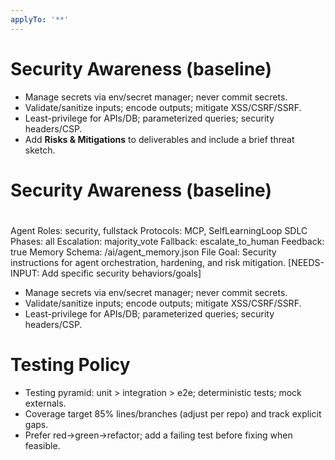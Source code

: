 ```yaml
---
applyTo: '**'
---
```


# Security Awareness (baseline)

-   Manage secrets via env/secret manager; never commit secrets.
-   Validate/sanitize inputs; encode outputs; mitigate XSS/CSRF/SSRF.
-   Least-privilege for APIs/DB; parameterized queries; security headers/CSP.
-   Add **Risks & Mitigations** to deliverables and include a brief threat sketch.

##

# Security Awareness (baseline)

#

Agent Roles: security, fullstack
Protocols: MCP, SelfLearningLoop
SDLC Phases: all
Escalation: majority_vote
Fallback: escalate_to_human
Feedback: true
Memory Schema: /ai/agent_memory.json
File Goal: Security instructions for agent orchestration, hardening, and risk mitigation. [NEEDS-INPUT: Add specific security behaviors/goals]

-   Manage secrets via env/secret manager; never commit secrets.
-   Validate/sanitize inputs; encode outputs; mitigate XSS/CSRF/SSRF.
-   Least-privilege for APIs/DB; parameterized queries; security headers/CSP.

# Testing Policy

-   Testing pyramid: unit > integration > e2e; deterministic tests; mock externals.
-   Coverage target 85% lines/branches (adjust per repo) and track explicit gaps.
-   Prefer red→green→refactor; add a failing test before fixing when feasible.
